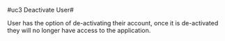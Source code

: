 #uc3 Deactivate User#

User has the option of de-activating their account, once it is de-activated they will no longer have access to the application.
